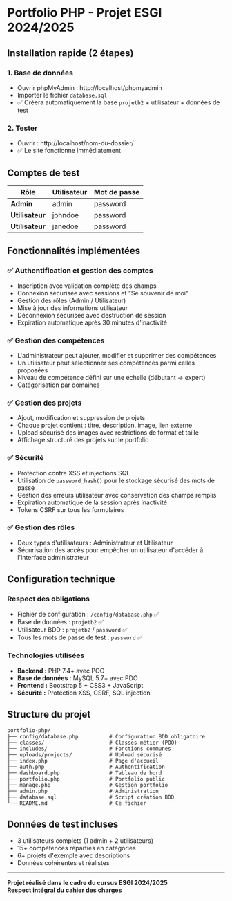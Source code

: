 # Portfolio PHP - Projet ESGI 2024/2025

## Installation rapide (2 étapes)

### 1. Base de données
- Ouvrir phpMyAdmin : http://localhost/phpmyadmin
- Importer le fichier `database.sql`
- ✅ Créera automatiquement la base `projetb2` + utilisateur + données de test

### 2. Tester
- Ouvrir : http://localhost/nom-du-dossier/
- ✅ Le site fonctionne immédiatement

## Comptes de test

| Rôle | Utilisateur | Mot de passe |
|------|-------------|--------------|
| **Admin** | admin | password |
| **Utilisateur** | johndoe | password |
| **Utilisateur** | janedoe | password |

## Fonctionnalités implémentées

### ✅ Authentification et gestion des comptes
- Inscription avec validation complète des champs
- Connexion sécurisée avec sessions et "Se souvenir de moi"
- Gestion des rôles (Admin / Utilisateur)
- Mise à jour des informations utilisateur
- Déconnexion sécurisée avec destruction de session
- Expiration automatique après 30 minutes d'inactivité

### ✅ Gestion des compétences
- L'administrateur peut ajouter, modifier et supprimer des compétences
- Un utilisateur peut sélectionner ses compétences parmi celles proposées
- Niveau de compétence défini sur une échelle (débutant → expert)
- Catégorisation par domaines

### ✅ Gestion des projets
- Ajout, modification et suppression de projets
- Chaque projet contient : titre, description, image, lien externe
- Upload sécurisé des images avec restrictions de format et taille
- Affichage structuré des projets sur le portfolio

### ✅ Sécurité
- Protection contre XSS et injections SQL
- Utilisation de `password_hash()` pour le stockage sécurisé des mots de passe
- Gestion des erreurs utilisateur avec conservation des champs remplis
- Expiration automatique de la session après inactivité
- Tokens CSRF sur tous les formulaires

### ✅ Gestion des rôles
- Deux types d'utilisateurs : Administrateur et Utilisateur
- Sécurisation des accès pour empêcher un utilisateur d'accéder à l'interface administrateur

## Configuration technique

### Respect des obligations
- Fichier de configuration : `/config/database.php` ✅
- Base de données : `projetb2` ✅  
- Utilisateur BDD : `projetb2` / `password` ✅
- Tous les mots de passe de test : `password` ✅

### Technologies utilisées
- **Backend :** PHP 7.4+ avec POO
- **Base de données :** MySQL 5.7+ avec PDO
- **Frontend :** Bootstrap 5 + CSS3 + JavaScript
- **Sécurité :** Protection XSS, CSRF, SQL injection

## Structure du projet

```
portfolio-php/
├── config/database.php          # Configuration BDD obligatoire
├── classes/                     # Classes métier (POO)
├── includes/                    # Fonctions communes
├── uploads/projects/            # Upload sécurisé
├── index.php                    # Page d'accueil
├── auth.php                     # Authentification
├── dashboard.php                # Tableau de bord
├── portfolio.php                # Portfolio public
├── manage.php                   # Gestion portfolio
├── admin.php                    # Administration
├── database.sql                 # Script création BDD
└── README.md                    # Ce fichier
```

## Données de test incluses

- 3 utilisateurs complets (1 admin + 2 utilisateurs)
- 15+ compétences réparties en catégories
- 6+ projets d'exemple avec descriptions
- Données cohérentes et réalistes

---

**Projet réalisé dans le cadre du cursus ESGI 2024/2025**  
**Respect intégral du cahier des charges**
